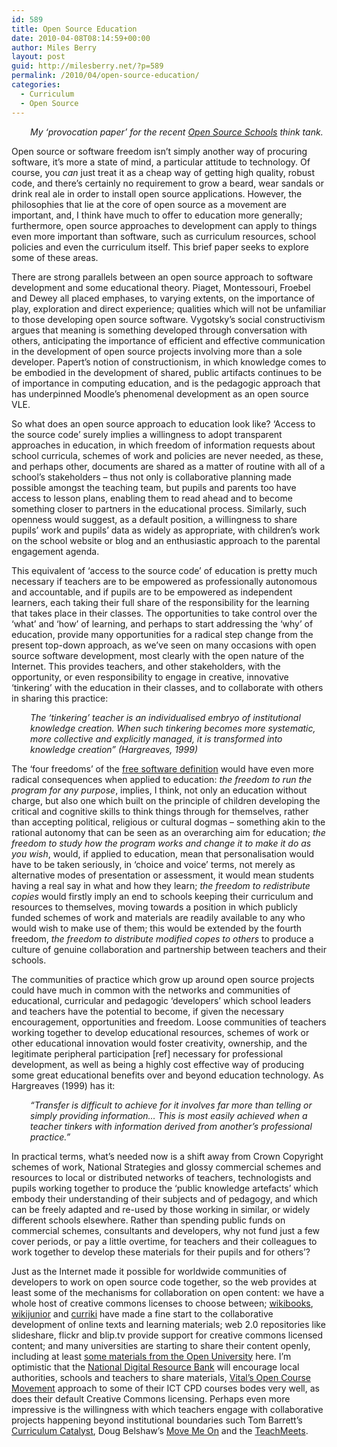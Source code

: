 ```yaml
---
id: 589
title: Open Source Education
date: 2010-04-08T08:14:59+00:00
author: Miles Berry
layout: post
guid: http://milesberry.net/?p=589
permalink: /2010/04/open-source-education/
categories:
  - Curriculum
  - Open Source
---
```

<p class="rteindent1" style="padding-left: 30px;">
  <em>My &#8216;provocation paper&#8217; for the recent <a href="http://opensourceschools.org.uk">Open Source Schools</a> think tank.</em>
</p>

Open source or software freedom isn’t simply another way of procuring software, it’s more a state of mind, a particular attitude to technology. Of course, you _can_ just treat it as a cheap way of getting high quality, robust code, and there’s certainly no requirement to grow a beard, wear sandals or drink real ale in order to install open source applications. However, the philosophies that lie at the core of open source as a movement are important, and, I think have much to offer to education more generally; furthermore, open source approaches to development can apply to things even more important than software, such as curriculum resources, school policies and even the curriculum itself. This brief paper seeks to explore some of these areas.

<!--more-->There are strong parallels between an open source approach to software development and some educational theory. Piaget, Montessouri, Froebel and Dewey all placed emphases, to varying extents, on the importance of play, exploration and direct experience; qualities which will not be unfamiliar to those developing open source software. Vygotsky’s social constructivism argues that meaning is something developed through conversation with others, anticipating the importance of efficient and effective communication in the development of open source projects involving more than a sole developer. Papert’s notion of constructionism, in which knowledge comes to be embodied in the development of shared, public artifacts continues to be of importance in computing education, and is the pedagogic approach that has underpinned Moodle’s phenomenal development as an open source VLE.

So what does an open source approach to education look like? ‘Access to the source code’ surely implies a willingness to adopt transparent approaches in education, in which freedom of information requests about school curricula, schemes of work and policies are never needed, as these, and perhaps other, documents are shared as a matter of routine with all of a school’s stakeholders &#8211; thus not only is collaborative planning made possible amongst the teaching team, but pupils and parents too have access to lesson plans, enabling them to read ahead and to become something closer to partners in the educational process. Similarly, such openness would suggest, as a default position, a willingness to share pupils’ work and pupils’ data as widely as appropriate, with children’s work on the school website or blog and an enthusiastic approach to the parental engagement agenda.

This equivalent of ‘access to the source code’ of education is pretty much necessary if teachers are to be empowered as professionally autonomous and accountable, and if pupils are to be empowered as independent learners, each taking their full share of the responsibility for the learning that takes place in their classes. The opportunities to take control over the ‘what’ and ‘how’ of learning, and perhaps to start addressing the ‘why’ of education, provide many opportunities for a radical step change from the present top-down approach, as we’ve seen on many occasions with open source software development, most clearly with the open nature of the Internet. This provides teachers, and other stakeholders, with the opportunity, or even responsibility to engage in creative, innovative ‘tinkering’ with the education in their classes, and to collaborate with others in sharing this practice:

<p class="rteindent1" style="padding-left: 30px;">
  <em>The &#8216;tinkering&#8217; teacher is an individualised embryo of institutional knowledge creation. When such tinkering becomes more systematic, more collective and explicitly managed, it is transformed into knowledge creation” (Hargreaves, 1999)</em>
</p>

The ‘four freedoms’ of the [free software definition](http://www.gnu.org/philosophy/free-sw.html) would have even more radical consequences when applied to education: _the freedom to run the program for any purpose_, implies, I think, not only an education without charge, but also one which built on the principle of children developing the critical and cognitive skills to think things through for themselves, rather than accepting political, religious or cultural dogmas &#8211; something akin to the rational autonomy that can be seen as an overarching aim for education; _the freedom to study how the program works and change it to make it do as you wish_, would, if applied to education, mean that personalisation would have to be taken seriously, in ‘choice and voice’ terms, not merely as alternative modes of presentation or assessment, it would mean students having a real say in what and how they learn; _the freedom to redistribute copies_ would firstly imply an end to schools keeping their curriculum and resources to themselves, moving towards a position in which publicly funded schemes of work and materials are readily available to any who would wish to make use of them; this would be extended by the fourth freedom, _the freedom to distribute modified copes to others_ to produce a culture of genuine collaboration and partnership between teachers and their schools.

The communities of practice which grow up around open source projects could have much in common with the networks and communities of educational, curricular and pedagogic ‘developers’ which school leaders and teachers have the potential to become, if given the necessary encouragement, opportunities and freedom. Loose communities of teachers working together to develop educational resources, schemes of work or other educational innovation would foster creativity, ownership, and the legitimate peripheral participation [ref] necessary for professional development, as well as being a highly cost effective way of producing some great educational benefits over and beyond education technology. As Hargreaves (1999) has it:

<p class="rteindent1" style="padding-left: 30px;">
  <em>“Transfer is difficult to achieve for it involves far more than telling or simply providing information… This is most easily achieved when a teacher tinkers with information derived from another&#8217;s professional practice.”</em>
</p>

In practical terms, what’s needed now is a shift away from Crown Copyright schemes of work, National Strategies and glossy commercial schemes and resources to local or distributed networks of teachers, technologists and pupils working together to produce the ‘public knowledge artefacts’ which embody their understanding of their subjects and of pedagogy, and which can be freely adapted and re-used by those working in similar, or widely different schools elsewhere. Rather than spending public funds on commercial schemes, consultants and developers, why not fund just a few cover periods, or pay a little overtime, for teachers and their colleagues to work together to develop these materials for their pupils and for others’?

Just as the Internet made it possible for worldwide communities of developers to work on open source code together, so the web provides at least some of the mechanisms for collaboration on open content: we have a whole host of creative commons licenses to choose between; [wikibooks](http://en.wikibooks.org/wiki/Main_Page), [wikijunior](http://en.wikibooks.org/wiki/Wikijunior) and [curriki](http://www.curriki.org) have made a fine start to the collaborative development of online texts and learning materials; web 2.0 repositories like slideshare, flickr and blip.tv provide support for creative commons licensed content; and many universities are starting to share their content openly, including at least [some materials from the Open University](http://labspace.open.ac.uk/) here. I’m optimistic that the [National Digital Resource Bank](http://www.ndrb.org.uk/) will encourage local authorities, schools and teachers to share materials, [Vital’s Open Course Movement](http://www.vital.ac.uk/community/mod/ouwiki/view.php?id=138&page=The+Open+Course+Movement) approach to some of their ICT CPD courses bodes very well, as does their default Creative Commons licensing. Perhaps even more impressive is the willingness with which teachers engage with collaborative projects happening beyond institutional boundaries such Tom Barrett’s [Curriculum Catalyst](http://edte.ch/blog/the-curriculum-catalyst/), Doug Belshaw’s [Move Me On](http://dougbelshaw.com/blog/2009/12/21/movemeon-book-now-available/) and the [TeachMeets](http://www.teachmeet.org.uk/).
